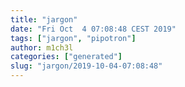 ```yaml
---
title: "jargon"
date: "Fri Oct  4 07:08:48 CEST 2019"
tags: ["jargon", "pipotron"]
author: m1ch3l
categories: ["generated"]
slug: "jargon/2019-10-04-07:08:48"
---
```



